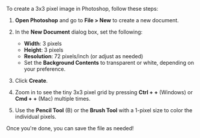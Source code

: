 To create a 3x3 pixel image in Photoshop, follow these steps:

1. **Open Photoshop** and go to **File > New** to create a new document.
   
2. In the **New Document** dialog box, set the following:
   - **Width**: 3 pixels
   - **Height**: 3 pixels
   - **Resolution**: 72 pixels/inch (or adjust as needed)
   - Set the **Background Contents** to transparent or white, depending on your preference.

3. Click **Create**.

4. Zoom in to see the tiny 3x3 pixel grid by pressing **Ctrl + +** (Windows) or **Cmd + +** (Mac) multiple times.

5. Use the **Pencil Tool** (B) or the **Brush Tool** with a 1-pixel size to color the individual pixels.

Once you're done, you can save the file as needed!
